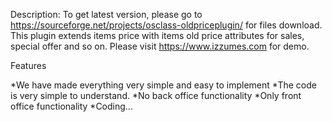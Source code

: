 Description: To get latest version, please go to https://sourceforge.net/projects/osclass-oldpriceplugin/ for files download. This plugin extends items price with items old price attributes for sales, special offer and so on. Please visit https://www.izzumes.com for demo.

Features

*We have made everything very simple and easy to implement
*The code is very simple to understand.
*No back office functionality
*Only front office functionality
*Coding... 


